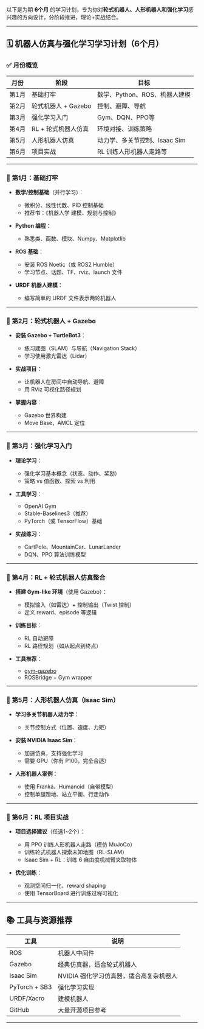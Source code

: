 以下是为期 **6个月** 的学习计划，专为你对**轮式机器人、人形机器人和强化学习**感兴趣的方向设计，分阶段推进，理论+实战结合。

---

## 🗓️ 机器人仿真与强化学习学习计划（6个月）

### ✅ 月份概览

| 月份  | 阶段             | 目标                  |
| --- | -------------- | ------------------- |
| 第1月 | 基础打牢           | 数学、Python、ROS、机器人建模 |
| 第2月 | 轮式机器人 + Gazebo | 控制、避障、导航            |
| 第3月 | 强化学习入门         | Gym、DQN、PPO等        |
| 第4月 | RL + 轮式机器人仿真   | 环境对接、训练策略           |
| 第5月 | 人形机器人仿真        | 动力学、多关节控制、Isaac Sim |
| 第6月 | 项目实战           | RL 训练人形机器人走路等       |

---

### 🧭 第1月：基础打牢

* **数学/控制基础**（并行学习）：

  * 微积分、线性代数、PID 控制基础
  * 推荐书：《机器人学 建模、规划与控制》

* **Python 编程**：

  * 熟悉类、函数、模块、Numpy、Matplotlib

* **ROS 基础**：

  * 安装 ROS Noetic（或 ROS2 Humble）
  * 学习节点、话题、TF、rviz、launch 文件

* **URDF 机器人建模**：

  * 编写简单的 URDF 文件表示两轮机器人

---

### 🚗 第2月：轮式机器人 + Gazebo

* **安装 Gazebo + TurtleBot3**：

  * 练习建图（SLAM）与导航（Navigation Stack）
  * 学习使用激光雷达（Lidar）

* **实战项目**：

  * 让机器人在房间中自动导航、避障
  * 用 RViz 可视化路径规划

* **掌握内容**：

  * Gazebo 世界构建
  * Move Base，AMCL 定位

---

### 🧠 第3月：强化学习入门

* **理论学习**：

  * 强化学习基本概念（状态、动作、奖励）
  * 策略 vs 值函数、探索 vs 利用

* **工具学习**：

  * OpenAI Gym
  * Stable-Baselines3（推荐）
  * PyTorch（或 TensorFlow）基础

* **实战练习**：

  * CartPole、MountainCar、LunarLander
  * DQN、PPO 算法训练模型

---

### 🚀 第4月：RL + 轮式机器人仿真整合

* **搭建 Gym-like 环境**（使用 Gazebo）：

  * 模拟输入（如雷达）+ 控制输出（Twist 控制）
  * 定义 reward、episode 等逻辑

* **训练目标**：

  * RL 自动避障
  * RL 路径规划（如从起点到终点）

* **工具推荐**：

  * [gym-gazebo](https://github.com/erlerobot/gym-gazebo)
  * ROSBridge + Gym wrapper

---

### 🦿 第5月：人形机器人仿真（Isaac Sim）

* **学习多关节机器人动力学**：

  * 关节控制方式（位置、速度、力矩）

* **安装 NVIDIA Isaac Sim**：

  * 加速仿真，支持强化学习
  * 需要 GPU（你有 P100，完全合适）

* **人形机器人案例**：

  * 使用 Franka、Humanoid（自带模型）
  * 控制单腿蹬地、站立平衡、行走动作

---

### 🧪 第6月：RL 项目实战

* **项目选择建议**（任选1\~2个）：

  * 用 PPO 训练人形机器人走路（模仿 MuJoCo）
  * 训练轮式机器人探索未知地图（RL-SLAM）
  * Isaac Sim + RL：训练 6 自由度机械臂夹取物体

* **优化训练**：

  * 观测空间归一化、reward shaping
  * 使用 TensorBoard 进行训练过程可视化

---

## 📚 工具与资源推荐

| 工具            | 说明                      |
| ------------- | ----------------------- |
| ROS           | 机器人中间件                  |
| Gazebo        | 经典仿真器，适合轮式机器人           |
| Isaac Sim     | NVIDIA 强化学习仿真器，适合高复杂机器人 |
| PyTorch + SB3 | 强化学习实现                  |
| URDF/Xacro    | 建模机器人                   |
| GitHub        | 大量开源项目参考                |

---

